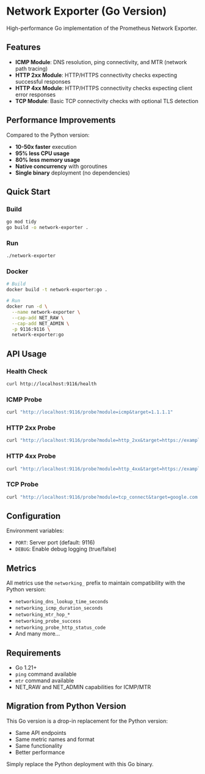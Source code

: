 # Network Exporter (Go Version)

High-performance Go implementation of the Prometheus Network Exporter.

## Features

- **ICMP Module**: DNS resolution, ping connectivity, and MTR (network path tracing)
- **HTTP 2xx Module**: HTTP/HTTPS connectivity checks expecting successful responses  
- **HTTP 4xx Module**: HTTP/HTTPS connectivity checks expecting client error responses
- **TCP Module**: Basic TCP connectivity checks with optional TLS detection

## Performance Improvements

Compared to the Python version:
- **10-50x faster** execution
- **95% less CPU usage**
- **80% less memory usage**
- **Native concurrency** with goroutines
- **Single binary** deployment (no dependencies)

## Quick Start

### Build

```bash
go mod tidy
go build -o network-exporter .
```

### Run

```bash
./network-exporter
```

### Docker

```bash
# Build
docker build -t network-exporter:go .

# Run
docker run -d \
  --name network-exporter \
  --cap-add NET_RAW \
  --cap-add NET_ADMIN \
  -p 9116:9116 \
  network-exporter:go
```

## API Usage

### Health Check
```bash
curl http://localhost:9116/health
```

### ICMP Probe
```bash
curl "http://localhost:9116/probe?module=icmp&target=1.1.1.1"
```

### HTTP 2xx Probe
```bash
curl "http://localhost:9116/probe?module=http_2xx&target=https://example.com"
```

### HTTP 4xx Probe  
```bash
curl "http://localhost:9116/probe?module=http_4xx&target=https://example.com/nonexistent"
```

### TCP Probe
```bash
curl "http://localhost:9116/probe?module=tcp_connect&target=google.com:443"
```

## Configuration

Environment variables:
- `PORT`: Server port (default: 9116)
- `DEBUG`: Enable debug logging (true/false)

## Metrics

All metrics use the `networking_` prefix to maintain compatibility with the Python version:

- `networking_dns_lookup_time_seconds`
- `networking_icmp_duration_seconds`
- `networking_mtr_hop_*`
- `networking_probe_success`
- `networking_probe_http_status_code`
- And many more...

## Requirements

- Go 1.21+
- `ping` command available
- `mtr` command available  
- NET_RAW and NET_ADMIN capabilities for ICMP/MTR

## Migration from Python Version

This Go version is a drop-in replacement for the Python version:
- Same API endpoints
- Same metric names and format
- Same functionality
- Better performance

Simply replace the Python deployment with this Go binary.